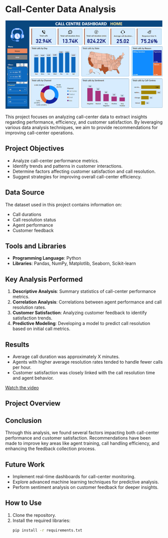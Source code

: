 # Call-Center Data Analysis

![My Image](https://github.com/chetanp2002/Call-Center-Data-Analysis-/blob/main/Live%20demo/Demo.png)

This project focuses on analyzing call-center data to extract insights regarding performance, efficiency, and customer satisfaction. By leveraging various data analysis techniques, we aim to provide recommendations for improving call-center operations.

## Project Objectives
- Analyze call-center performance metrics.
- Identify trends and patterns in customer interactions.
- Determine factors affecting customer satisfaction and call resolution.
- Suggest strategies for improving overall call-center efficiency.

## Data Source
The dataset used in this project contains information on:
- Call durations
- Call resolution status
- Agent performance
- Customer feedback

## Tools and Libraries
- **Programming Language**: Python
- **Libraries**: Pandas, NumPy, Matplotlib, Seaborn, Scikit-learn

## Key Analysis Performed
1. **Descriptive Analysis**: Summary statistics of call-center performance metrics.
2. **Correlation Analysis**: Correlations between agent performance and call resolution rates.
3. **Customer Satisfaction**: Analyzing customer feedback to identify satisfaction trends.
4. **Predictive Modeling**: Developing a model to predict call resolution based on initial call metrics.

## Results
- Average call duration was approximately X minutes.
- Agents with higher average resolution rates tended to handle fewer calls per hour.
- Customer satisfaction was closely linked with the call resolution time and agent behavior.

[Watch the video](https://github.com/chetanp2002/Call-Center-Data-Analysis-/blob/main/Live%20demo/Dashboard%20Presentation.mp4)
## Project Overview

## Conclusion
Through this analysis, we found several factors impacting both call-center performance and customer satisfaction. Recommendations have been made to improve key areas like agent training, call handling efficiency, and enhancing the feedback collection process.

## Future Work
- Implement real-time dashboards for call-center monitoring.
- Explore advanced machine learning techniques for predictive analysis.
- Perform sentiment analysis on customer feedback for deeper insights.

## How to Use
1. Clone the repository.
2. Install the required libraries:
   ```bash
   pip install -r requirements.txt
